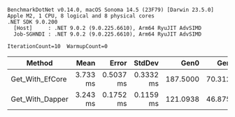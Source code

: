 ```

BenchmarkDotNet v0.14.0, macOS Sonoma 14.5 (23F79) [Darwin 23.5.0]
Apple M2, 1 CPU, 8 logical and 8 physical cores
.NET SDK 9.0.200
  [Host]     : .NET 9.0.2 (9.0.225.6610), Arm64 RyuJIT AdvSIMD
  Job-SGHNDI : .NET 9.0.2 (9.0.225.6610), Arm64 RyuJIT AdvSIMD

IterationCount=10  WarmupCount=0  

```
| Method          | Mean     | Error     | StdDev    | Gen0     | Gen1    | Allocated  |
|---------------- |---------:|----------:|----------:|---------:|--------:|-----------:|
| Get_With_EfCore | 3.733 ms | 0.5037 ms | 0.3332 ms | 187.5000 | 70.3125 | 1555.68 KB |
| Get_With_Dapper | 3.243 ms | 0.1752 ms | 0.1159 ms | 121.0938 | 46.8750 | 1002.27 KB |
